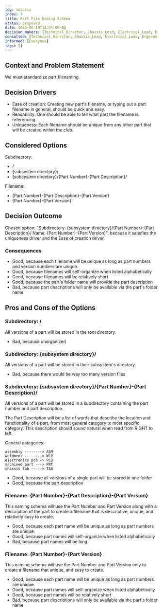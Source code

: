```yaml
---
log: solaris
index: 7
title: Part File Naming Schema
status: proposed
date: 2025-06-10T11:04:00-05
decision_makers: [Technical_Director, Chassis_Lead, Electrical_Lead, Ergonomics_Lead, Vehicle_Dynamics_Lead]
consulted: [Technical_Director, Chassis_Lead, Electrical_Lead, Ergonomics_Lead, Vehicle_Dynamics_Lead]
informed: [Everyone]
tags: []
---
```


## Context and Problem Statement

We must standardize part filenaming.

## Decision Drivers

* Ease of creation: Creating new part's filename, or typing out a part filename in general, should be quick and easy.
* Readability: One should be able to tell what part the filename is referencing. 
* Uniqueness: Each filename should be unique from any other part that will be created within the club.

## Considered Options

Subdirectory:
* /
* {subsystem directory}/
* {subsystem directory}/{Part Number}-{Part Description}/

Filename:
* {Part Number}-{Part Description}-{Part Version}
* {Part Number}-{Part Version}

## Decision Outcome

Chosen option: "Subdirectory: {subsystem directory}/{Part Number}-{Part Description}/  Name: {Part Number}-{Part Version}", because it satisfies the uniqueness driver and the Ease of creation driver.

### Consequences

* Good, because each filename will be unique as long as part numbers and version numbers are unique.
* Good, because filenames will self-organize when listed alphabetically
* Good, because filenames will be relatively short
* Good, because the part's folder name will provide the part description
* Bad, because part descriptions will only be available via the part's folder name

## Pros and Cons of the Options

### Subdirectory: /
All versions of a part will be stored in the root directory.

* Bad, because unorganized

### Subdirectory: {subsystem directory}/
All versions of a part will be stored in their subsystem's directory.

* Bad, because there would be way too many version files

### Subdirectory: {subsystem directory}/{Part Number}-{Part Description}/
All versions of a part will be stored in a subdirectory containing the part number and part description.

The Part Description will be a list of words that describe the location and functionality of a part, from most general category to most specific category. This description should sound natural when read from RIGHT to left.

General categories:
```
assembly --------> ASM
weldment --------> WLD
electronics pcb -> PCB
machined part ---> PRT
chassis tab -----> TAB
```

* Good, because all versions of a single part will be stored in one folder
* Good, because the part description

### Filename: {Part Number}-{Part Description}-{Part Version}

This naming schema will use the Part Number and Part Version along with a description of the part to create a filename that is descriptive, unique, and relatively easy to create.

* Good, because each part name will be unique as long as part numbers are unique.
* Good, because part names will self-organize when listed alphabetically
* Bad, because part names will be long

### Filename: {Part Number}-{Part Version}
This naming schema will use the Part Number and Part Version only to create a filename that unique, and easy to create.

* Good, because each part name will be unique as long as part numbers are unique.
* Good, because part names will self-organize when listed alphabetically
* Good, because part names will be relatively short
* Bad, because part descriptions will only be available via the part's folder name
